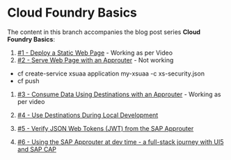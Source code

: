 # Cloud Foundry Basics

The content in this branch accompanies the blog post series **Cloud Foundry Basics**:

1. [#1 - Deploy a Static Web Page](https://blogs.sap.com/2022/06/10/sap-tech-bytes-deploy-a-static-web-page-cloud-foundry-basics-1/) - Working as per Video
1. [#2 - Serve Web Page with an Approuter](https://blogs.sap.com/2022/06/17/sap-tech-bytes-serve-web-page-with-an-approuter-cloud-foundry-basics-2/) - Not working
- cf create-service xsuaa application my-xsuaa -c xs-security.json
- cf push
1. [#3 - Consume Data Using Destinations with an Approuter](https://blogs.sap.com/2022/08/03/sap-tech-bytes-consume-data-using-destinations-with-an-approuter-cloud-foundry-basics-3/) - Working as per video

1. [#4 - Use Destinations During Local Development](https://blogs.sap.com/2023/02/14/sap-tech-bytes-using-destinations-during-local-development-cloud-foundry-basics-4/)
1. [#5 - Verify JSON Web Tokens (JWT) from the SAP Approuter](https://blogs.sap.com/2023/05/10/sap-tech-bytes-verify-json-web-tokens-jwt-from-the-sap-approuter-cloud-foundry-basics-5/)
1. [#6 - Using the SAP Approuter at dev time - a full-stack journey with UI5 and SAP CAP](https://blogs.sap.com/2023/10/13/sap-tech-bytes-using-the-sap-approuter-at-dev-time-a-full-stack-journey-with-ui5-and-sap-cap-cloud-foundry-basics-6/)
